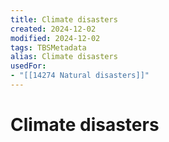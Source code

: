 ```yaml
---
title: Climate disasters
created: 2024-12-02
modified: 2024-12-02
tags: TBSMetadata
alias: Climate disasters
usedFor:
- "[[14274 Natural disasters]]"
---
```

# Climate disasters
